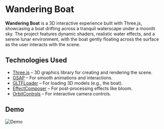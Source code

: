 # Wandering Boat

**Wandering Boat** is a 3D interactive experience built with Three.js, showcasing a boat drifting across a tranquil waterscape under a moonlit sky. The project features dynamic shaders, realistic water effects, and a serene lunar environment, with the boat gently floating across the surface as the user interacts with the scene.

## Technologies Used

- [Three.js](https://threejs.org/) – 3D graphics library for creating and rendering the scene.
- [GSAP](https://greensock.com/gsap/) – For smooth animations and interactions.
- [GLTFLoader](https://threejs.org/docs/#examples/en/loaders/GLTFLoader) – For loading 3D models (e.g., the boat).
- [EffectComposer](https://threejs.org/docs/#examples/en/postprocessing/EffectComposer) – For post-processing effects like bloom.
- [OrbitControls](https://threejs.org/docs/#examples/en/controls/OrbitControls) – For interactive camera controls.

## Demo

![Demo](https://cloud-3vp7c7s0j-hack-club-bot.vercel.app/0screenshot_2024-11-27_at_22.04.35.png)
